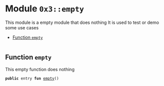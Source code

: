 
<a name="0x3_empty"></a>

# Module `0x3::empty`

This module is a empty module that does nothing
It is used to test or demo some use cases


-  [Function `empty`](#0x3_empty_empty)


<pre><code></code></pre>



<a name="0x3_empty_empty"></a>

## Function `empty`

This empty function does nothing


<pre><code><b>public</b> entry <b>fun</b> <a href="empty.md#0x3_empty">empty</a>()
</code></pre>
